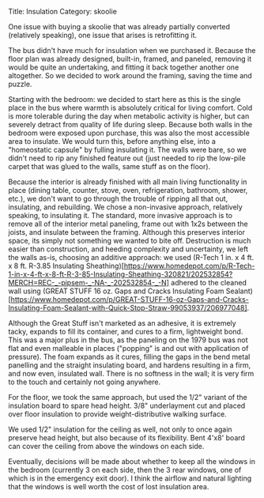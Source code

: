 Title: Insulation
Category: skoolie

One issue with buying a skoolie that was already partially converted (relatively speaking), one issue that arises is retrofitting it. 

The bus didn't have much for insulation when we purchased it. Because the floor plan was already designed, built-in, framed, and paneled, removing it would be quite an undertaking, and fitting it back together another one altogether. So we decided to work around the framing, saving the time and puzzle. 

Starting with the bedroom: we decided to start here as this is the single place in the bus where warmth is absolutely critical for living comfort. Cold is more tolerable during the day when metabolic activity is higher, but can severely detract from quality of life during sleep. Because both walls in the bedroom were exposed upon purchase, this was also the most accessible area to insulate. We would turn this, before anything else, into a "homeostatic capsule" by fulling insulating it. The walls were bare, so we didn't need to rip any finished feature out (just needed to rip
the low-pile carpet that was glued to the walls, same stuff as on the floor).

Because the interior is already finished with all main living functionality in place (dining table, counter, stove, oven, refrigeration, bathroom, shower, etc.), we don't want to go through the trouble of ripping all that out, insulating, and rebuilding. We chose a non-invasive approach, relatively speaking, to insulating it. The standard, more invasive approach is to remove all of the interior metal paneling, frame out with 1x2s between the joists, and insulate between the framing. Although this preserves interior space, its simply not something we wanted to bite off. Destruction is much easier than construction, and heeding complexity and uncertainty, we left the walls as-is, choosing an additive approach: we used (R-Tech 1 in. x 4 ft. x 8 ft. R-3.85 Insulating Sheathing)[https://www.homedepot.com/p/R-Tech-1-in-x-4-ft-x-8-ft-R-3-85-Insulating-Sheathing-320821/202532854?MERCH=REC-_-pipsem-_-NA-_-202532854-_-N] adhered to the cleaned wall using (GREAT STUFF 16 oz. Gaps and Cracks Insulating Foam Sealant)[https://www.homedepot.com/p/GREAT-STUFF-16-oz-Gaps-and-Cracks-Insulating-Foam-Sealant-with-Quick-Stop-Straw-99053937/206977048]. 

Although the Great Stuff isn't marketed as an adhesive, it is extremely tacky, expands to fill its container, and cures to a firm, lightweight bond. This was a major plus in the bus, as the paneling on the 1979 bus was not flat and even malleable in places ("popping" is and out with application of pressure). The foam expands as it cures, filling the gaps in the bend metal panelling and the straight insulating board, and hardens resulting in a firm, and now even, insulated wall. There is no softness in the wall; it is very firm to the touch and certainly not going anywhere. 

For the floor, we took the same approach, but used the 1/2" variant of the insulation board to spare head height. 3/8" underlayment cut and placed over floor insulation to provide weight-distributive walking surface. 

We used 1/2" insulation for the ceiling as well, not only to once again preserve head height, but also because of its flexibility. Bent 4'x8' board can cover the ceiling from above the windows on each side. 

Eventually, decisions will be made about whether to keep all the windows in the
bedroom (currently 3 on each side, then the 3 rear windows, one of which is in
the emergency exit door). I think the airflow and natural lighting that the windows is well worth
the cost of lost insulation area.

